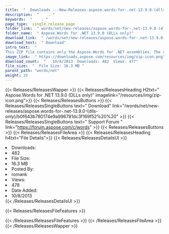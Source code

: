 ```yaml
---
title:  "  Downloads ---New-Releases-aspose.words-for-.net-13.9.0-(dlls-only) . " 
description:  "    . " 
keywords:  "    . " 
page_type:  single_release_page
folder_link:  " words/net/new-releases/aspose.words-for-.net-13.9.0-(dlls-only)/"
folder_name:  " Aspose.Words for .NET 13.9.0 (DLLs only)"
download_link:  " /words/net/new-releases/aspose.words-for-.net-13.9.0-(dlls-only)/b0f643b780174e9a996781dc3f169f52"
download_text:  " Download"
intro_text:  " 
This ZIP file contains only the Aspose.Words for .NET assemblies. The assembli..."
image_link:  " https://downloads.aspose.com/resources/img/zip-icon.png"
download_count:  "   10/8/2013  Downloads: 482  Views: 477"
file_size:  "  File Size: 16.3 MB "
parent_path: "words/net"
weight: 26 
---
```


{{< Releases/ReleasesWapper >}}
  {{< Releases/ReleasesHeading H2txt=" Aspose.Words for .NET 13.9.0 (DLLs only)" imagelink="/resources/img/zip-icon.png">}}
  {{< Releases/ReleasesButtons >}}
    {{< Releases/ReleasesSingleButtons text=" Download" link="/words/net/new-releases/aspose.words-for-.net-13.9.0-(dlls-only)/b0f643b780174e9a996781dc3f169f52%20%20" >}}
    {{< Releases/ReleasesSingleButtons text=" Support Forum " link="https://forum.aspose.com/c/words" >}}
  {{< Releases/ReleasesButtons >}}
  {{< Releases/ReleasesFileArea >}}
    {{< Releases/ReleasesHeading h4txt="File Details">}}
    {{< Releases/ReleasesDetailsUl >}}
             <li>Downloads:</li><li>482</li><li>File Size:</li><li>16.3 MB</li><li>Posted By:</li><li>romank</li><li>Views:</li><li>478</li><li>Date Added:</li><li>10/8/2013</li>
    {{< /Releases/ReleasesDetailsUl >}}

  {{< Releases/ReleasesFileFeatures >}}
      
  {{< /Releases/ReleasesFileFeatures >}}
 {{< /Releases/ReleasesFileArea >}}
{{< /Releases/ReleasesWapper >}}


